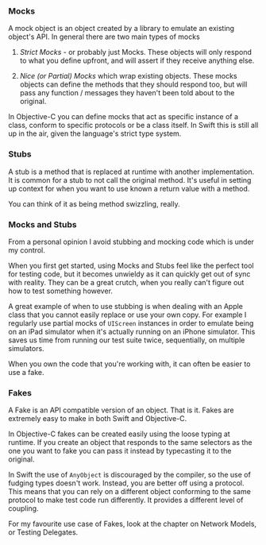 ### Mocks

A mock object is an object created by a library to emulate an existing object's API. In general there are two main types of mocks

1. _Strict Mocks_ - or probably just Mocks. These objects will only respond to what you define upfront, and will assert if they receive anything else.

1. _Nice (or Partial) Mocks_  which wrap existing objects. These mocks objects can define the methods that they should respond too, but will pass any function / messages they haven't been told about to the original.

In Objective-C you can define mocks that act as specific instance of a class, conform to specific protocols or be a class itself. In Swift this is still all up in the air, given the language's strict type system.

### Stubs

A stub is a method that is replaced at runtime with another implementation. It is common for a stub to not call the original method. It's useful in setting up context for when you want to use known a return value with a method.

You can think of it as being method swizzling, really.

### Mocks and Stubs

From a personal opinion I avoid stubbing and mocking code which is under my control.

When you first get started, using Mocks and Stubs feel like the perfect tool for testing code, but it becomes unwieldy as it can quickly get out of sync with reality. They can be a great crutch, when you really can't figure out how to test something however.

A great example of when to use stubbing is when dealing with an Apple class that you cannot easily replace or use your own copy. For example I regularly use partial mocks of `UIScreen` instances in order to emulate being on an iPad simulator when it's actually running on an iPhone simulator. This saves us time from running our test suite twice, sequentially, on multiple simulators.

When you own the code that you're working with, it can often be easier to use a fake.

### Fakes

A Fake is an API compatible version of an object. That is it. Fakes are extremely easy to make in both Swift and Objective-C.

In Objective-C fakes can be created easily using the loose typing at runtime. If you create an object that responds to the same selectors as the one you want to fake you can pass it instead by typecasting it to the original.

In Swift the use of `AnyObject` is discouraged by the compiler, so the use of fudging types doesn't work. Instead, you are better off using a protocol. This means that you can rely on a different object conforming to the same protocol to make test code run differently. It provides a different level of coupling.

For my favourite use case of Fakes, look at the chapter on Network Models, or Testing Delegates.
